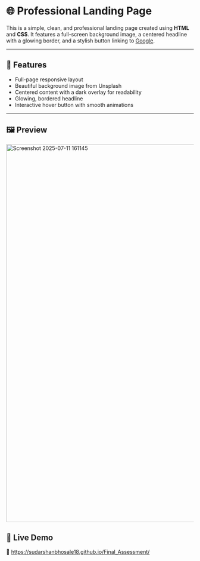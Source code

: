# 🌐 Professional Landing Page

This is a simple, clean, and professional landing page created using **HTML** and **CSS**. It features a full-screen background image, a centered headline with a glowing border, and a stylish button linking to [Google](https://www.google.com).

---

## 🚀 Features

- Full-page responsive layout
- Beautiful background image from Unsplash
- Centered content with a dark overlay for readability
- Glowing, bordered headline
- Interactive hover button with smooth animations

---

## 🖼️ Preview
<img width="1909" height="1012" alt="Screenshot 2025-07-11 161145" src="https://github.com/user-attachments/assets/6c75ee34-1aff-44d5-b793-60a9c78f2a9f" />



## 🔗 Live Demo

🔗 https://sudarshanbhosale18.github.io/Final_Assessment/

